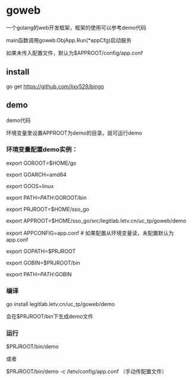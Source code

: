 goweb
======

一个golang的web开发框架，框架的使用可以参考demo代码

main函数调用goweb.ObjApp.Run(*appCfg)启动服务

如果未传入配置文件，默认为$APPROOT/config/app.conf


install
-------

go get https://github.com/lixy529/bingo

demo
------

demo代码

环境变量里设置APPROOT为demo的目录，就可运行demo

### 环境变量配置demo实例：

export GOROOT=$HOME/go

export GOARCH=amd64

export GOOS=linux

export PATH=$PATH:$GOROOT/bin



export PRJROOT=$HOME/sso_go

export APPROOT=$HOME/sso_go/src/legitlab.letv.cn/uc_tp/goweb/demo

export APPCONFIG=app.conf # 如果配置从环境变量读，未配置默认为app.conf

export GOPATH=$PRJROOT

export GOBIN=$PRJROOT/bin

export PATH=$PATH:$GOBIN

### 编译

go install legitlab.letv.cn/uc_tp/goweb/demo

会在$PRJROOT/bin下生成demo文件

### 运行

$PRJROOT/bin/demo

或者

$PRJROOT/bin/demo -c /letv/config/app.conf （手动传配置文件）